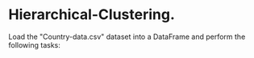 # Hierarchical-Clustering.
Load the "Country-data.csv" dataset into a DataFrame and perform the following tasks:
